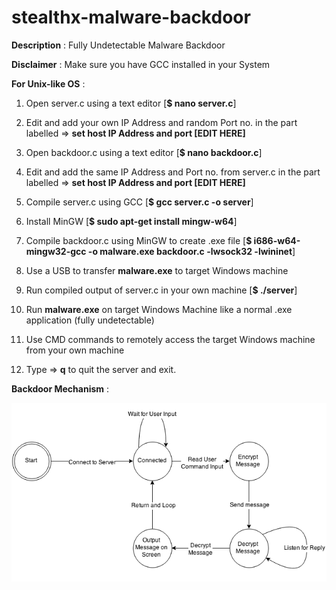 # stealthx-malware-backdoor

**Description** : Fully Undetectable Malware Backdoor

**Disclaimer** : Make sure you have GCC installed in your System

**For Unix-like OS** :

1. Open server.c using a text editor [**$ nano server.c**]

2. Edit and add your own IP Address and random Port no. in the part labelled => **set host IP Address and port [EDIT HERE]**

3. Open backdoor.c using a text editor [**$ nano backdoor.c**]

4. Edit and add the same IP Address and Port no. from server.c in the part labelled => **set host IP Address and port [EDIT HERE]**

5. Compile server.c using GCC [**$ gcc server.c -o server**]

6. Install MinGW [**$ sudo apt-get install mingw-w64**]

7. Compile backdoor.c using MinGW to create .exe file [**$ i686-w64-mingw32-gcc -o malware.exe backdoor.c -lwsock32 -lwininet**]

8. Use a USB to transfer **malware.exe** to target Windows machine

9. Run compiled output of server.c in your own machine [**$ ./server**] 

10. Run **malware.exe** on target Windows Machine like a normal .exe application (fully undetectable)

11. Use CMD commands to remotely access the target Windows machine from your own machine

12. Type => **q** to quit the server and exit.

**Backdoor Mechanism** :

![](backdoor.png) 
